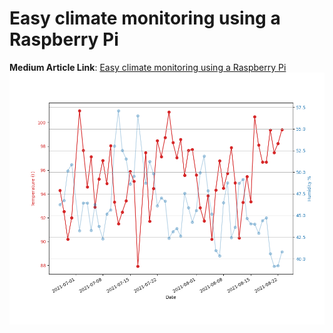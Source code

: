 # Easy climate monitoring using a Raspberry Pi
**Medium Article Link**: [Easy climate monitoring using a Raspberry Pi](https://medium.com/@makvoid/easy-climate-monitoring-using-a-raspberry-pi-b43fc55b579c)
![Chart sample](chart_sample.png)